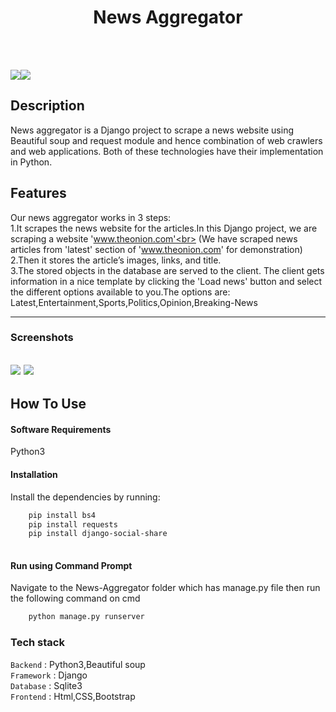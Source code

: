 </p>
<h1 align = 'center'>News Aggregator</h1>
<br>


<br>

[![](https://img.shields.io/badge/Made_with-Python3-blue?style=for-the-badge&logo=python)](https://www.python.org "Python3")[![](https://img.shields.io/badge/Made_with-Django-blue?style=for-the-badge&logo=django)](https://www.djangoproject.com/ "Django")

</p>

## Description ##

News aggregator is a Django project to scrape a news website using Beautiful soup and request module and hence combination of web crawlers and web applications. 
Both of these technologies have their implementation in Python. 

## Features ##
Our news aggregator works in 3 steps:<br>
1.It scrapes the news website for the articles.In this Django project, we are scraping a website 'www.theonion.com'<br> 
(We have scraped news articles from 'latest' section of 'www.theonion.com' for demonstration)<br>
2.Then it stores the article’s images, links, and title.<br>
3.The stored objects in the database are served to the client. The client gets information in a nice template by clicking the 'Load news' button and select the different options available to you.The options are: Latest,Entertainment,Sports,Politics,Opinion,Breaking-News<br>

----------------------------------------------------------------------------------------
### Screenshots ###
![](https://github.com/sam-boghara/News-Aggregator/blob/master/screenshots/ss.PNG)
![](https://github.com/sam-boghara/News-Aggregator/blob/master/screenshots/ss1.PNG)
---------------------------------------------------------------------------------------

## How To Use
#### Software Requirements
Python3

#### Installation
Install the dependencies by running:
```html  
    pip install bs4
    pip install requests
    pip install django-social-share
    
```

#### Run using Command Prompt
 
Navigate to the News-Aggregator folder which has manage.py file then run the following command on cmd
```html
    python manage.py runserver
```

###             Tech stack
`Backend` : Python3,Beautiful soup <br>
`Framework` : Django <br>
`Database` : Sqlite3 <br>
`Frontend` : Html,CSS,Bootstrap  <br>



